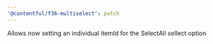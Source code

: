 ```yaml
---
'@contentful/f36-multiselect': patch
---
```


Allows now setting an individual itemId for the SelectAll sellect option
